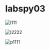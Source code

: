 # labspy03

![l111](https://user-images.githubusercontent.com/56709070/69412424-6cf12600-0d41-11ea-9a82-0a2d37add3f0.PNG)

![l2222](https://user-images.githubusercontent.com/56709070/69412482-8a25f480-0d41-11ea-95f1-80b920f7e846.PNG)

![p1111](https://user-images.githubusercontent.com/56709070/69412548-b0e42b00-0d41-11ea-9f96-9c087aa7476c.PNG)

